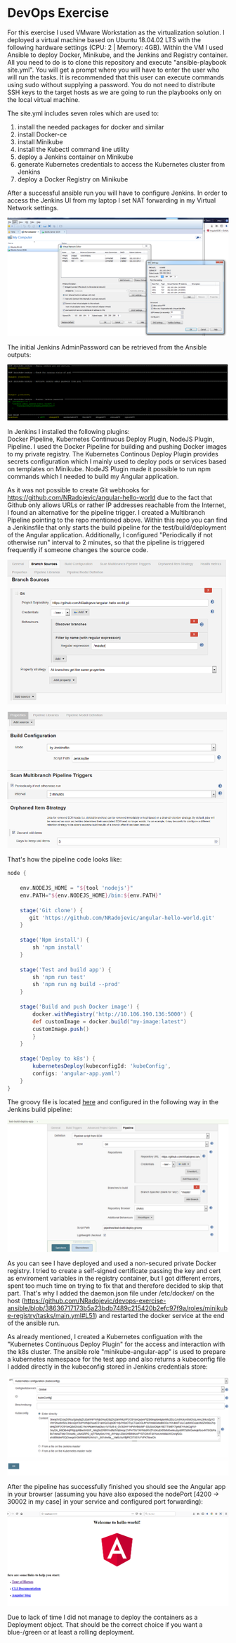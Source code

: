 # DevOps Exercise

For this exercise I used VMware Workstation as the virtualization solution.
I deployed a virtual machine based on Ubuntu 18.04.02 LTS with the following hardware settings (CPU: 2 | Memory: 4GB).
Within the VM I used Ansible to deploy Docker, Minikube, and the Jenkins and Registry container.
All you need to do is to clone this repository and execute "ansible-playbook site.yml".
You will get a prompt where you will have to enter the user who will run the tasks.
It is recommended that this user can execute commands using sudo without supplying a password. You do not need to distribute SSH keys to the target hosts as we are going to run the playbooks only on the local virtual machine.

The site.yml includes seven roles which are used to:
1) install the needed packages for docker and similar
2) install Docker-ce
3) install Minikube
4) install the Kubectl command line utility
5) deploy a Jenkins container on Minikube
6) generate Kubernetes credentials to access the Kubernetes cluster from Jenkins
7) deploy a Docker Registry on Minikube

After a successful ansible run you will have to configure Jenkins. In order to access the Jenkins UI from my laptop I set NAT forwarding in my Virtual Network settings.

![img](https://github.com/NRadojevic/devops-exercise-ansible/blob/master/pictures/workstation-nating.PNG)

The initial Jenkins AdminPassword can be retrieved from the Ansible outputs:

![img](https://github.com/NRadojevic/devops-exercise-ansible/blob/master/pictures/ansible-outcome.PNG)

In Jenkins I installed the following plugins:  
Docker Pipeline, Kubernetes Continuous Deploy Plugin, NodeJS Plugin, Pipeline.
I used the Docker Pipeline for building and pushing Docker images to my private registry. The Kubernetes Continous Deploy Plugin provides secrets configuration which I mainly used to deploy pods or services based on templates on Minikube. NodeJS Plugin made it possible to run npm commands which I needed to build my Angular application.

As it was not possible to create Git webhooks for https://github.com/NRadojevic/angular-hello-world due to the fact that Github only allows URLs or rather IP addresses reachable from the Internet, I found an alternative for the pipeline trigger.
I created a Multibranch Pipeline pointing to the repo mentioned above. Within this repo you can find a Jenkinsfile that only starts the build pipeline for the test/build/deployment of the Angular application. Additionally, I configured "Periodically if not otherwise run" interval to 2 minutes, so that the pipeline is triggered frequently if someone changes the source code.

![img](https://github.com/NRadojevic/devops-exercise-ansible/blob/master/pictures/multibranch-1.PNG)

![img](https://github.com/NRadojevic/devops-exercise-ansible/blob/master/pictures/multibranch-2.PNG)

That's how the pipeline code looks like:

```groovy
node {
    
    env.NODEJS_HOME = "${tool 'nodejs'}"
    env.PATH="${env.NODEJS_HOME}/bin:${env.PATH}"
    
    stage('Git clone') {
       git 'https://github.com/NRadojevic/angular-hello-world.git'
    }
    
    stage('Npm install') {
        sh 'npm install'
    }
    
    stage('Test and build app') {
        sh 'npm run test'
        sh 'npm run ng build --prod'
    }
    
    stage('Build and push Docker image') {
        docker.withRegistry('http://10.106.190.136:5000') {
        def customImage = docker.build("my-image:latest")
        customImage.push()
        }
    }
    
    stage('Deploy to k8s') {
        kubernetesDeploy(kubeconfigId: 'kubeConfig',
        configs: 'angular-app.yaml')
    }
}
```
The groovy file is located [here](https://github.com/NRadojevic/angular-hello-world/blob/master/pipelines/test-build-deploy.groovy/test-build-deploy.groovy) and configured in the following way in the Jenkins build pipeline:

![img](https://github.com/NRadojevic/devops-exercise-ansible/blob/master/pictures/test-build-pipeline-configuation.PNG)

As you can see I have deployed and used a non-secured private Docker registry. I tried to create a self-signed certificate passing the key and cert as enviroment variables in the registry container, but I got different errors, spent too much time on trying to fix that and therefore decided to skip that part. That's why I added the daemon.json file under /etc/docker/ on the host (https://github.com/NRadojevic/devops-exercise-ansible/blob/38636717173b5a23bdb7489c215420b2efc97f9a/roles/minikube-registry/tasks/main.yml#L51) and restarted the docker service at the end of the ansible run.

As already mentioned, I created a Kubernetes configuation with the "Kubernetes Continuous Deploy Plugin" for the access and interaction with the k8s cluster. The ansible role "minikube-angular-app" is used to prepare a kubernetes namespace for the test app and also returns a kubeconfig file I added directly in the kubeconfig stored in Jenkins credentials store:

![img](https://github.com/NRadojevic/devops-exercise-ansible/blob/master/pictures/jenkins-kubeconfig-configuration.PNG)

After the pipeline has successfully finished you should see the Angular app in your browser (assuming you have also exposed the nodePort [4200 -> 30002 in my case] in your service and configured port forwarding):

![img](https://github.com/NRadojevic/devops-exercise-ansible/blob/master/pictures/angular-app.PNG)

Due to lack of time I did not manage to deploy the containers as a Deployment object. That should be the correct choice if you want a blue-/green or at least a rolling deployment.

